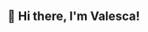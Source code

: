 ## 🌸 Hi there, I'm Valesca!

<!--
🎓 Graduated in Information Systems 
💼 Working with Cybersecurity   
🌎 Passionate about technology, threat intelligence, and languages! 
-->
